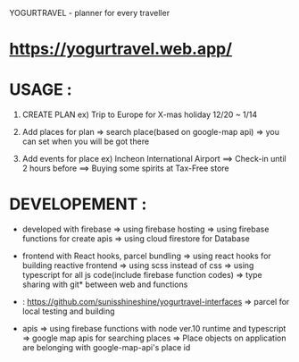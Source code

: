 YOGURTRAVEL - planner for every traveller
# https://yogurtravel.web.app/

# USAGE :

1. CREATE PLAN
ex) Trip to Europe for X-mas holiday 12/20 ~ 1/14

2. Add places for plan
=> search place(based on google-map api)
=> you can set when you will be got there

3. Add events for place
ex) Incheon International Airport
==> Check-in until 2 hours before
==> Buying some spirits at Tax-Free store

# DEVELOPEMENT :

- developed with firebase
=> using firebase hosting
=> using firebase functions for create apis
=> using cloud firestore for Database

- frontend with React hooks, parcel bundling
=> using react hooks for building reactive frontend
=> using scss instead of css
=> using typescript for all js code(include firebase function codes)
=> type sharing with git* between web and functions
* : https://github.com/sunisshineshine/yogurtravel-interfaces
=> parcel for local testing and building

- apis
=> using firebase functions with node ver.10 runtime and typescript
=> google map apis for searching places
=> Place objects on application are belonging with google-map-api's place id
